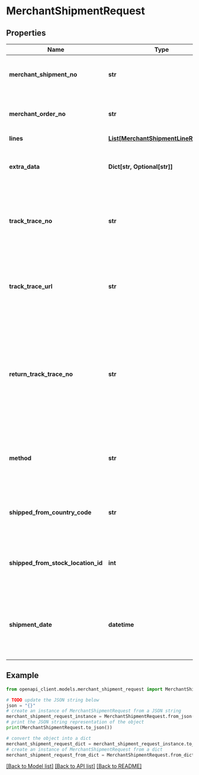 # MerchantShipmentRequest


## Properties

Name | Type | Description | Notes
------------ | ------------- | ------------- | -------------
**merchant_shipment_no** | **str** | The unique shipment reference used by the Merchant. | 
**merchant_order_no** | **str** | The unique order reference used by the Merchant. | 
**lines** | [**List[MerchantShipmentLineRequest]**](MerchantShipmentLineRequest.md) |  | 
**extra_data** | **Dict[str, Optional[str]]** | Extra data on the order. Each item must have an unqiue key | [optional] 
**track_trace_no** | **str** | The unique shipping reference used by the Shipping carrier (track&amp;trace number). | [optional] 
**track_trace_url** | **str** | A link to a page of the carrier where the customer can track the shipping of her package. | [optional] 
**return_track_trace_no** | **str** | The unique return shipping reference that may be used by the Shipping carrier (track &amp; trace number) if the shipment is returned. | [optional] 
**method** | **str** | Shipment method: the carrier used for shipping the package. E.g. DHL, postNL. | [optional] 
**shipped_from_country_code** | **str** | The code of the country from where the package is being shipped. | [optional] 
**shipped_from_stock_location_id** | **int** | The id of the stock location where you ship the package from | [optional] 
**shipment_date** | **datetime** | The date at which the shipment was originally created in the source system (if available). | [optional] 

## Example

```python
from openapi_client.models.merchant_shipment_request import MerchantShipmentRequest

# TODO update the JSON string below
json = "{}"
# create an instance of MerchantShipmentRequest from a JSON string
merchant_shipment_request_instance = MerchantShipmentRequest.from_json(json)
# print the JSON string representation of the object
print(MerchantShipmentRequest.to_json())

# convert the object into a dict
merchant_shipment_request_dict = merchant_shipment_request_instance.to_dict()
# create an instance of MerchantShipmentRequest from a dict
merchant_shipment_request_from_dict = MerchantShipmentRequest.from_dict(merchant_shipment_request_dict)
```
[[Back to Model list]](../README.md#documentation-for-models) [[Back to API list]](../README.md#documentation-for-api-endpoints) [[Back to README]](../README.md)


